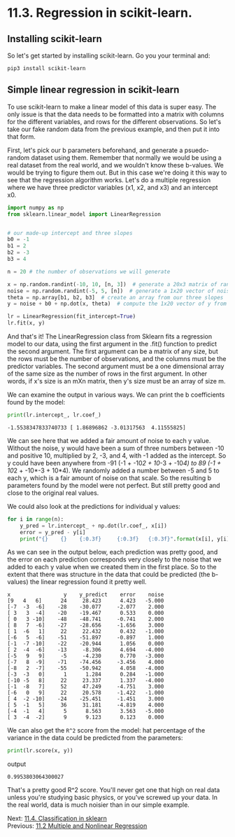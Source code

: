 # 11.3. Regression in scikit-learn.

## Installing scikit-learn
So let's get started by installing scikit-learn. Go you your terminal and:
```text
pip3 install scikit-learn
```

## Simple linear regression in scikit-learn
To use scikit-learn to make a linear model of this data is super easy. The only issue is that the data needs to be 
formatted into a matrix with columns for the different variables, and rows for the different observations. So let's 
take our fake random data from the previous example, and then put it into that form. 

First, let's pick our b parameters beforehand, and generate a psuedo-random dataset using them. Remember that normally
we would be using a real dataset from the real world, and we wouldn't know these b-values. We would be trying to figure
them out. But in this case we're doing it this way to see that the regression algorithm works. Let's do a multiple 
regression where we have three predictor variables (x1, x2, and x3) and an intercept x0.

```python
import numpy as np
from sklearn.linear_model import LinearRegression


# our made-up intercept and three slopes
b0 = -1
b1 = 2
b2 = -3
b3 = 4

n = 20 # the number of observations we will generate

x = np.random.randint(-10, 10, [n, 3])  # generate a 20x3 matrix of random integers between -10 and 10
noise = np.random.randint(-5, 5, [n])  # generate a 1x20 vector of noise to add to the y value so the correlation isnt 1
theta = np.array[b1, b2, b3]  # create an array from our three slopes
y = noise + b0 + np.dot(x, theta)  # compute the 1x20 vector of y from y = b0 + b1*x1 + b2*x2 + b3*x3

lr = LinearRegression(fit_intercept=True)
lr.fit(x, y)
```
And that's it! The LinearRegression class from Sklearn fits a regression model to our data, using the first argument
in the .fit() function to predict the second argument. The first argument can be a matrix of any size, but the 
rows must be the number of observations, and the columns must be the predictor variables. The second argument must be a 
one dimensional array of the same size as the number of rows in the first argument. In other words, if x's size is 
an mXn matrix, then y's size must be an array of size m.

We can examine the output in various ways. We can print the b coefficients found by the model:
```python
print(lr.intercept_, lr.coef_)
```
```text
-1.5538347833740733 [ 1.86896862 -3.01317563  4.11555825]
```
We can see here that we added a fair amount of noise to each y value. Without the noise, y would have been a sum of 
three numbers between -10 and positive 10, multiplied by 2, -3, and 4, with -1 added as the intercept. So y could have
been anywhere from -91 (-1 + -10*2 + 10*-3 + -10*4) to 89 (-1 + 10*2 + -10*-3 + 10*4). We randomly added a number 
between -5 and 5 to each y, which is a fair amount of noise on that scale. So the resulting b parameters found by the 
model were not perfect. But still pretty good and close to the original real values.

We could also look at the predictions for individual y values:
```python
for i in range(n):
	y_pred = lr.intercept_ + np.dot(lr.coef_, x[i])
	error = y_pred - y[i]
	print("{}    {}    {:0.3f}     {:0.3f}   {:0.3f}".format(x[i], y[i], y_pred, error, noise[i]))
```
As we can see in the output below, each prediction was pretty good, and the error on each prediction corresponds 
very closely to the noise that we added to each y value when we created them in the first place. So to the extent that
there was structure in the data that could be predicted (the b-values) the linear regression found it pretty well.
```text
x                 y    y_predict    error    noise
[9   4   6]      24     28.423      4.423   -5.000
[-7  -3  -6]    -28    -30.077     -2.077    2.000
[ 3   3  -4]    -20    -19.467      0.533    0.000
[ 0   3 -10]    -48    -48.741     -0.741    2.000
[ 8   7  -6]    -27    -28.656     -1.656    3.000
[ 1  -6   1]     22     22.432      0.432   -1.000
[-6   5  -6]    -51    -51.897     -0.897    1.000
[-1  -7 -10]    -22    -20.944      1.056    0.000
[ 2  -4  -6]    -13     -8.306      4.694   -4.000
[-5   9   9]     -5     -4.230      0.770   -3.000
[-7   8  -9]    -71    -74.456     -3.456    4.000
[-8   2  -7]    -55    -50.942      4.058   -4.000
[-3  -3   0]      1      1.284      0.284   -1.000
[-10 -5   8]     22     23.337      1.337   -4.000
[-1  -8   7]     52     47.249     -4.751    3.000
[-6   0   9]     22     20.578     -1.422   -1.000
[ 4  -2 -10]    -24    -25.451     -1.451    3.000
[ 5  -1   5]     36     31.181     -4.819    4.000
[-4  -1   4]      5      8.563      3.563   -5.000
[ 3  -4  -2]      9      9.123      0.123    0.000
```

We can also get the `R^2` score from the model: hat percentage of the variance in the data could be predicted from the 
parameters:
```python
print(lr.score(x, y))
```
output
```text
0.9953803064300027
```
That's a pretty good R^2 score. You'll never get one that high on real data unless you're studying basic physics, or 
you've screwed up your data. In the real world, data is much noisier than in our simple example.

Next: [11.4. Classification in sklearn](../CH11/11.4.%20Classification%20in%20sklearn.md)<br>
Previous: [11.2 Multiple and Nonlinear Regression](../CH11/11.2.%20Multiple%20and%20Nonlinear%20Regression.md)
